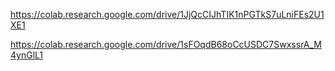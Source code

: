 https://colab.research.google.com/drive/1JjQcCIJhTIK1nPGTkS7uLniFEs2U1XE1

https://colab.research.google.com/drive/1sFOqdB68oCcUSDC7SwxssrA_M4ynGlL1